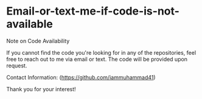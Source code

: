 # Email-or-text-me-if-code-is-not-available

Note on Code Availability

If you cannot find the code you're looking for in any of the repositories, feel free to reach out to me via email or text. The code will be provided upon request.

Contact Information:
(https://github.com/iammuhammad41)

Thank you for your interest!

